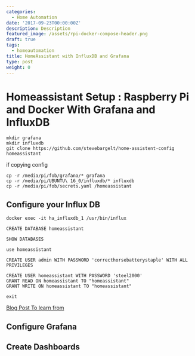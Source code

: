 ```yaml
---
categories:
  - Home Automation
date: '2017-09-23T00:00:00Z'
description: Description
featured_image: /assets/rpi-docker-compose-header.png
draft: true
tags:
  - homeautomation
title: HomeAssistant with InfluxDB and Grafana
type: post
weight: 0
---
```

# Homeassistant Setup : Raspberry Pi and Docker With Grafana and InfluxDB

```shell
mkdir grafana
mkdir influxdb
git clone https://github.com/stevebargelt/home-assistent-config homeassistant
```

if copying config

```shell
cp -r /media/pi/fob/grafana/* grafana
cp -r /media/pi/UBUNTU\ 16_0/influxdb/* influxdb
cp -r /media/pi/fob/secrets.yaml /homeassistant
```

## Configure your Influx DB

```
docker exec -it ha_influxdb_1 /usr/bin/influx
```

```
CREATE DATABASE homeassistant
```

```
SHOW DATABASES
```

```
use homeassistant
```

```
CREATE USER admin WITH PASSWORD 'correcthorsebatterystaple' WITH ALL PRIVILEGES
```

```
CREATE USER homeassistant WITH PASSWORD 'steel2000'
GRANT READ ON homeassistant TO "homeassistant"
GRANT WRITE ON homeassistant TO "homeassistant"
```

```
exit
```





[Blog Post To learn from](https://community.home-assistant.io/t/complete-guide-on-setting-up-grafana-influxdb-with-home-assistant-using-official-docker-images/42860)



<!-- Create alias
alias vault='docker exec -it vault-dev vault "$@"' -->

## Configure Grafana

## Create Dashboards

